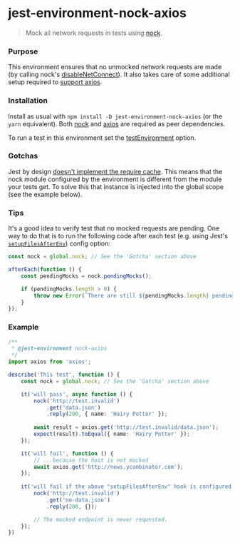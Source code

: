 # jest-environment-nock-axios

> Mock all network requests in tests using [nock](https://github.com/nock/nock).

### Purpose

This environment ensures that no unmocked network requests are made (by calling nock's [disableNetConnect](https://github.com/nock/nock#disabling-requests)). 
It also takes care of some additional setup required to [support axios](https://github.com/nock/nock#disabling-requests). 
 
### Installation

Install as usual with `npm install -D jest-environment-nock-axios` (or the `yarn` equivalent). Both
[nock](https://github.com/nock/nock) and [axios](https://github.com/axios/axios) are required as peer dependencies.

To run a test in this environment set the [testEnvironment](https://jestjs.io/docs/en/configuration#testenvironment-string)
option.

### Gotchas

Jest by design [doesn't implement the require cache](https://github.com/facebook/jest/issues/5120#issuecomment-352547897). This means that the nock module configured by the environment is different from the module your tests get. To solve this that instance is injected into the global scope (see the example below).

### Tips

It's a good idea to verify test that no mocked requests are pending. One way to do that is to run the
following code after each test (e.g. using Jest's
[`setupFilesAfterEnv`](https://jestjs.io/docs/en/configuration#setupFilesAfterEnv-array)) config option:
```javascript
const nock = global.nock; // See the 'Gotcha' section above

afterEach(function () {
    const pendingMocks = nock.pendingMocks();

    if (pendingMocks.length > 0) {
        throw new Error(`There are still ${pendingMocks.length} pending mocks: ${pendingMocks.join()}`);
    }
});
```

### Example
```typescript
/**
 * @jest-environment nock-axios
 */
import axios from 'axios';

describe('This test', function () {
    const nock = global.nock; // See the 'Gotcha' section above

    it('will pass', async function () {
        nock('http://test.invalid')
            .get('data.json')
            .reply(200, { name: 'Hairy Potter' });
        
        await result = axios.get('http://test.invalid/data.json');
        expect(result).toEqual({ name: 'Hairy Potter' });
    });

    it('will fail', function () {
        // ...because the host is not mocked
        await axios.get('http://news.ycombinator.com');
    });
    
    it('will fail if the above "setupFilesAfterEnv" hook is configured')
        nock('http://test.invalid')
            .get('no-data.json')
            .reply(200, {});

        // The mocked endpoint is never requested.
    }); 
})
```
